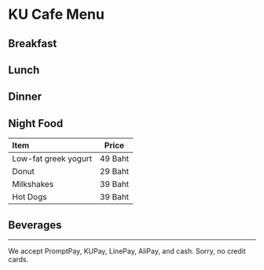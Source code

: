 # KU Cafe Menu


## Breakfast


## Lunch 


## Dinner


## Night Food

| Item                     | Price   |
|:-------------------------|---------|
|    Low-fat greek yogurt  | 49 Baht |
|    Donut                 | 29 Baht |
|    Milkshakes            | 39 Baht |
|    Hot Dogs              | 39 Baht |

## Beverages



---

We accept PromptPay, KUPay, LinePay, AliPay, and cash. Sorry, no credit cards.
